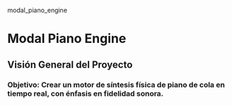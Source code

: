 modal_piano_engine
# Modal Piano Engine

## Visión General del Proyecto
### Objetivo: Crear un motor de síntesis física de piano de cola en tiempo real, con énfasis en fidelidad sonora.
